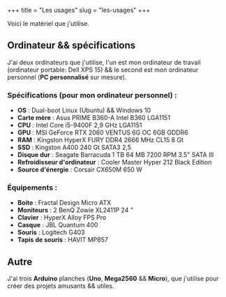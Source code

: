 +++
title = "Les usages"
slug = "les-usages"
+++

Voici le matériel que j'utilise.

## Ordinateur && spécifications

J'ai deux ordinateurs que j'utilise, l'un est mon ordinateur de travail (ordinateur portable: Dell XPS 15) && le second est mon ordinateur personnel (**PC personnalisé** sur mesure).

### **Spécifications** (pour mon ordinateur personnel) :

- **OS** : Dual-boot Linux (Ubuntu) && Windows 10
- **Carte mère** : Asus PRIME B360-A Intel B360 LGA1151
- **CPU** : Intel Core i5-9400F 2,9 GHz LGA1151
- **GPU** : MSI GeForce RTX 2060 VENTUS 6G OC 6GB GDDR6
- **RAM** : Kingston HyperX FURY DDR4 2666 MHz CL15 8 Gt
- **SSD** : Kingston A400 240 Gt SATA3 2,5
- **Disque dur** : Seagate Barracuda 1 TB 64 MB 7200 RPM 3.5" SATA III
- **Refroidisseur d'ordinateur** : Cooler Master Hyper 212 Black Edition
- **Source d'énergie** : Corsair CX650M 650 W

### Équipements :

- **Boite** : Fractal Design Micro ATX
- **Moniteurs** : 2 BenQ Zowie XL2411P 24 "
- **Clavier** : HyperX Alloy FPS Pro
- **Casque** : JBL Quantum 400
- **Souris** : Logitech G403
- **Tapis de souris** : HAVIT MP857

## Autre

J'ai trois **Arduino** planches (**Uno**, **Mega2560** && **Micro**), que j'utilise pour créer des projets amusants && utiles.
